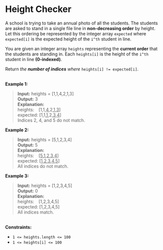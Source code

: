 # Height Checker

A school is trying to take an annual photo of all the students. The students are asked to stand in a single file line in **non-decreasing order** by height. Let this ordering be represented by the integer array `expected` where `expected[i]` is the expected height of the `i^th` student in line.

You are given an integer array `heights` representing the **current order** that the students are standing in. Each `heights[i]` is the height of the `i^th` student in line **(0-indexed)**.

Return *the **number of indices** where* `heights[i] != expected[i]`.

\
**Example 1:**

> **Input:** heights = [1,1,4,2,1,3]\
> **Output:** 3\
> **Explanation:**\
heights: &ensp; [1,1,<u>4</u>,2,<u>1</u>,<u>3</u>]\
expected: [1,1,<u>1</u>,2,<u>3</u>,<u>4</u>]\
Indices 2, 4, and 5 do not match.

**Example 2:**

> **Input:** heights = [5,1,2,3,4]\
> **Output:** 5\
> **Explanation:**\
heights: &ensp; [<u>5</u>,<u>1</u>,<u>2</u>,<u>3</u>,<u>4</u>]\
expected: [<u>1</u>,<u>2</u>,<u>3</u>,<u>4</u>,<u>5</u>]\
All indices do not match.

**Example 3:**

> **Input:** heights = [1,2,3,4,5]\
> **Output:** 0\
> **Explanation:**\
heights: &ensp; [1,2,3,4,5]\
expected: [1,2,3,4,5]\
All indices match.

\
**Constraints:**

- `1 <= heights.length <= 100`
- `1 <= heights[i] <= 100`
